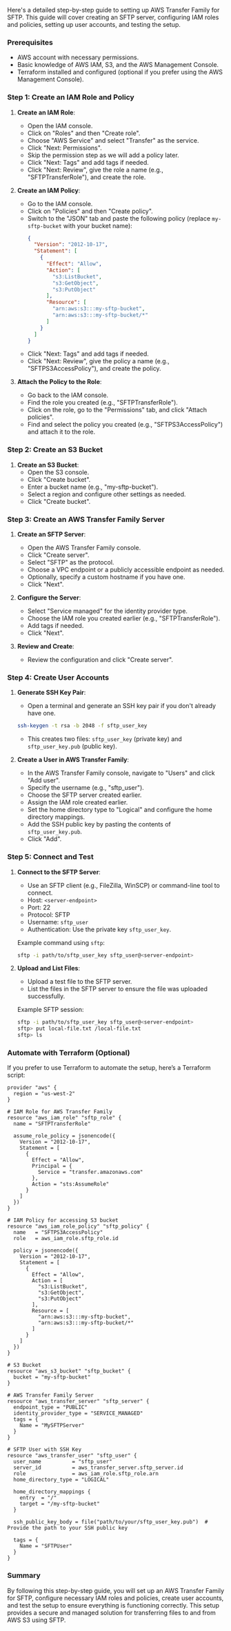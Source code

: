 Here's a detailed step-by-step guide to setting up AWS Transfer Family for SFTP. This guide will cover creating an SFTP server, configuring IAM roles and policies, setting up user accounts, and testing the setup.

### Prerequisites

- AWS account with necessary permissions.
- Basic knowledge of AWS IAM, S3, and the AWS Management Console.
- Terraform installed and configured (optional if you prefer using the AWS Management Console).

### Step 1: Create an IAM Role and Policy

1. **Create an IAM Role**:
   - Open the IAM console.
   - Click on "Roles" and then "Create role".
   - Choose "AWS Service" and select "Transfer" as the service.
   - Click "Next: Permissions".
   - Skip the permission step as we will add a policy later.
   - Click "Next: Tags" and add tags if needed.
   - Click "Next: Review", give the role a name (e.g., "SFTPTransferRole"), and create the role.

2. **Create an IAM Policy**:
   - Go to the IAM console.
   - Click on "Policies" and then "Create policy".
   - Switch to the "JSON" tab and paste the following policy (replace `my-sftp-bucket` with your bucket name):
     ```json
     {
       "Version": "2012-10-17",
       "Statement": [
         {
           "Effect": "Allow",
           "Action": [
             "s3:ListBucket",
             "s3:GetObject",
             "s3:PutObject"
           ],
           "Resource": [
             "arn:aws:s3:::my-sftp-bucket",
             "arn:aws:s3:::my-sftp-bucket/*"
           ]
         }
       ]
     }
     ```
   - Click "Next: Tags" and add tags if needed.
   - Click "Next: Review", give the policy a name (e.g., "SFTPS3AccessPolicy"), and create the policy.

3. **Attach the Policy to the Role**:
   - Go back to the IAM console.
   - Find the role you created (e.g., "SFTPTransferRole").
   - Click on the role, go to the "Permissions" tab, and click "Attach policies".
   - Find and select the policy you created (e.g., "SFTPS3AccessPolicy") and attach it to the role.

### Step 2: Create an S3 Bucket

1. **Create an S3 Bucket**:
   - Open the S3 console.
   - Click "Create bucket".
   - Enter a bucket name (e.g., "my-sftp-bucket").
   - Select a region and configure other settings as needed.
   - Click "Create bucket".

### Step 3: Create an AWS Transfer Family Server

1. **Create an SFTP Server**:
   - Open the AWS Transfer Family console.
   - Click "Create server".
   - Select "SFTP" as the protocol.
   - Choose a VPC endpoint or a publicly accessible endpoint as needed.
   - Optionally, specify a custom hostname if you have one.
   - Click "Next".

2. **Configure the Server**:
   - Select "Service managed" for the identity provider type.
   - Choose the IAM role you created earlier (e.g., "SFTPTransferRole").
   - Add tags if needed.
   - Click "Next".

3. **Review and Create**:
   - Review the configuration and click "Create server".

### Step 4: Create User Accounts

1. **Generate SSH Key Pair**:
   - Open a terminal and generate an SSH key pair if you don't already have one.
   ```bash
   ssh-keygen -t rsa -b 2048 -f sftp_user_key
   ```
   - This creates two files: `sftp_user_key` (private key) and `sftp_user_key.pub` (public key).

2. **Create a User in AWS Transfer Family**:
   - In the AWS Transfer Family console, navigate to "Users" and click "Add user".
   - Specify the username (e.g., "sftp_user").
   - Choose the SFTP server created earlier.
   - Assign the IAM role created earlier.
   - Set the home directory type to "Logical" and configure the home directory mappings.
   - Add the SSH public key by pasting the contents of `sftp_user_key.pub`.
   - Click "Add".

### Step 5: Connect and Test

1. **Connect to the SFTP Server**:
   - Use an SFTP client (e.g., FileZilla, WinSCP) or command-line tool to connect.
   - Host: `<server-endpoint>`
   - Port: 22
   - Protocol: SFTP
   - Username: `sftp_user`
   - Authentication: Use the private key `sftp_user_key`.

   Example command using `sftp`:
   ```bash
   sftp -i path/to/sftp_user_key sftp_user@<server-endpoint>
   ```

2. **Upload and List Files**:
   - Upload a test file to the SFTP server.
   - List the files in the SFTP server to ensure the file was uploaded successfully.

   Example SFTP session:
   ```bash
   sftp -i path/to/sftp_user_key sftp_user@<server-endpoint>
   sftp> put local-file.txt /local-file.txt
   sftp> ls
   ```

### Automate with Terraform (Optional)

If you prefer to use Terraform to automate the setup, here’s a Terraform script:

```hcl
provider "aws" {
  region = "us-west-2"
}

# IAM Role for AWS Transfer Family
resource "aws_iam_role" "sftp_role" {
  name = "SFTPTransferRole"
  
  assume_role_policy = jsonencode({
    Version = "2012-10-17",
    Statement = [
      {
        Effect = "Allow",
        Principal = {
          Service = "transfer.amazonaws.com"
        },
        Action = "sts:AssumeRole"
      }
    ]
  })
}

# IAM Policy for accessing S3 bucket
resource "aws_iam_role_policy" "sftp_policy" {
  name   = "SFTPS3AccessPolicy"
  role   = aws_iam_role.sftp_role.id

  policy = jsonencode({
    Version = "2012-10-17",
    Statement = [
      {
        Effect = "Allow",
        Action = [
          "s3:ListBucket",
          "s3:GetObject",
          "s3:PutObject"
        ],
        Resource = [
          "arn:aws:s3:::my-sftp-bucket",
          "arn:aws:s3:::my-sftp-bucket/*"
        ]
      }
    ]
  })
}

# S3 Bucket
resource "aws_s3_bucket" "sftp_bucket" {
  bucket = "my-sftp-bucket"
}

# AWS Transfer Family Server
resource "aws_transfer_server" "sftp_server" {
  endpoint_type = "PUBLIC"
  identity_provider_type = "SERVICE_MANAGED"
  tags = {
    Name = "MySFTPServer"
  }
}

# SFTP User with SSH Key
resource "aws_transfer_user" "sftp_user" {
  user_name          = "sftp_user"
  server_id          = aws_transfer_server.sftp_server.id
  role               = aws_iam_role.sftp_role.arn
  home_directory_type = "LOGICAL"

  home_directory_mappings {
    entry  = "/"
    target = "/my-sftp-bucket"
  }

  ssh_public_key_body = file("path/to/your/sftp_user_key.pub")  # Provide the path to your SSH public key

  tags = {
    Name = "SFTPUser"
  }
}
```

### Summary

By following this step-by-step guide, you will set up an AWS Transfer Family for SFTP, configure necessary IAM roles and policies, create user accounts, and test the setup to ensure everything is functioning correctly. This setup provides a secure and managed solution for transferring files to and from AWS S3 using SFTP.
